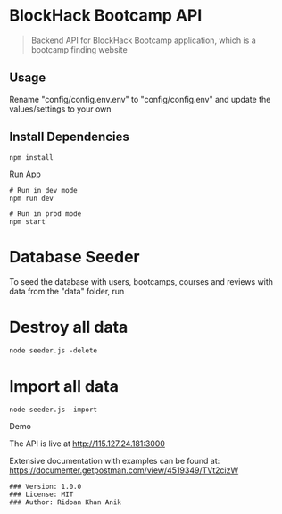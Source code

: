 # BlockHack Bootcamp API
> Backend API for BlockHack Bootcamp application, which is a bootcamp finding website

## Usage

Rename "config/config.env.env" to "config/config.env" and update the values/settings to your own

## Install Dependencies
```
npm install
```
Run App
```
# Run in dev mode
npm run dev

# Run in prod mode
npm start
```
# Database Seeder

To seed the database with users, bootcamps, courses and reviews with data from the "data" folder, run

# Destroy all data
```
node seeder.js -delete
```
# Import all data
```
node seeder.js -import
```
Demo

The API is live at http://115.127.24.181:3000

Extensive documentation with examples can be found at: https://documenter.getpostman.com/view/4519349/TVt2cizW


    ### Version: 1.0.0
    ### License: MIT
    ### Author: Ridoan Khan Anik
 
 
 
 
 

 <!-- To generate document with docgen just copy the exe and exported json in the same directory and the following command
 cmd /K "windows_amd64_2.exe" build -i BH.postman_collection.json -o index.html

 Firefox

 Type about:config in the Firefox address bar and find security.csp.enable and set it to false.
 Chrome

 You can install the extension called Disable Content-Security-Policy to disable CSP.
 
 
For Degital-ocean tutorial:
https://gist.github.com/bradtraversy/cd90d1ed3c462fe3bddd11bf8953a896 -->
